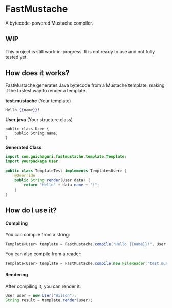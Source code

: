 # FastMustache
A bytecode-powered Mustache compiler.

## WIP
This project is still work-in-progress. It is not ready to use and not fully tested yet.

## How does it works?
FastMustache generates Java bytecode from a Mustache template, making it the fastest way to render a template.

**test.mustache** (Your template)
```mustache
Hello {{name}}!
```

**User.java** (Your structure class)
```
public class User {
    public String name;
}
```

**Generated Class**
```java
import com.guichaguri.fastmustache.template.Template;
import yourpackage.User;

public class TemplateTest implements Template<User> {
    @Override
    public String render(User data) {
        return "Hello" + data.name + "!";
    }
}
```

## How do I use it?
#### Compiling
You can compile from a string:
```java
Template<User> template = FastMustache.compile("Hello {{name}}!", User.class);
```

You can also compile from a reader:
```java
Template<User> template = FastMustache.compile(new FileReader("test.mustache"), User.class);
```

#### Rendering
After compiling it, you can render it:
```java
User user = new User("Wilson");
String result = template.render(user);
```
